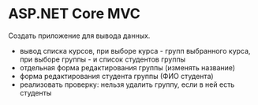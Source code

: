 # ASP.NET Core MVC
Создать приложение для вывода данных. 
+ вывод списка курсов, при выборе курса - групп выбранного курса, при выборе группы - и список студентов группы
+ отдельная форма редактирования группы (изменять название)
+ форма редактирования студента группы (ФИО студента)
+ реализовать проверку: нельзя удалить группу, если в ней есть студенты
